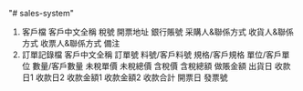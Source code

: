 "# sales-system" 
1. 客戶檔
	客戶中文全稱
	稅號
	開票地址
	銀行賬號
	采購人&聯係方式
	收貨人&聯係方式
	收票人&聯係方式
	備注
2. 訂單記錄檔
	客戶中文全稱
	訂單號
	料號/客戶料號
	規格/客戶規格
	單位/客戶單位
	數量/客戶數量
	未稅單價
	未稅總價
	含稅價
	含稅總額
	做賬金額
	出貨日
	收款日1
	收款日2
	收款金額1
	收款金額2
	收款合計
	開票日
	發票號